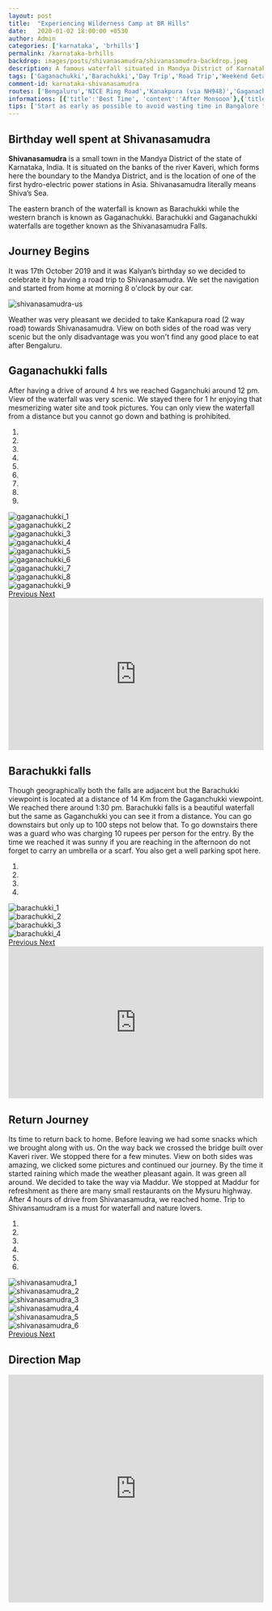 ```yaml
---
layout: post
title:  "Experiencing Wilderness Camp at BR Hills"
date:   2020-01-02 18:00:00 +0530
author: Admin
categories: ['karnataka', 'brhills']
permalink: /karnataka-brhills
backdrop: images/posts/shivanasamudra/shivanasamudra-backdrop.jpeg
description: A famous waterfall situated in Mandya District of Karnataka State. It is located at a distance of 130 Kms from Bengaluru and 80 Kms from Mysuru. This is one of the best waterfalls near Bengaluru and also among popular one day trip.
tags: ['Gaganachukki','Barachukki','Day Trip','Road Trip','Weekend Getaways','Bengaluru','Karnataka','Waterfalls']
comment-id: karnataka-shivanasamudra
routes: ['Bengaluru','NICE Ring Road','Kanakpura (via NH948)','Gaganachukki falls','Bharachukki falls','Maddur','Ramnagara (via SH17)','NICE Ring Road','Bengaluru']
informations: [{'title':'Best Time', 'content':'After Monsoon'},{'title':'Duration', 'content':'3-4 Hrs'},{'title':'Things to Do', 'content':'Nature trail, Photography'},{'title':'Nearest City', 'content':'Mysuru (80 Kms), Bengaluru (130 Kms)'},{'title':'How to reach', 'content':'Outstation Cab from Bengaluru or Mysuru, Self Drive Car'},{'title':'Road Condition', 'content':'Good'},{'title':'Nearby Place', 'content':'Talakadu, Bheemeshwari'},{'title':'Stay', 'content':'Hotel Lakshadeep, Gaganachukki & Hotel Mayura, Barachukki'}]
tips: ['Start as early as possible to avoid wasting time in Bangalore traffic.','The best time to visit the Shivanasamudra waterfalls is in monsoon.','Pack your snacks and beverages, as the options here are limited.','Do not venture to walk down to the bottom of the falls and try to swim in water as rocks are slippery.','Boating/Coracle Ride is not available during monsoon or soon after.']
---
```

<div class="col-lg-9 col-md-9 blog_details">
    <h2>Birthday well spent at Shivanasamudra</h2>
    <p><b>Shivanasamudra</b> is a small town in the Mandya District of the state of Karnataka, India. It is situated on the banks of the river Kaveri, which forms here the boundary to the Mandya District, and is the location of one of the first hydro-electric power stations in Asia. Shivanasamudra literally means Shiva’s Sea.</p>
    <p>The eastern branch of the waterfall is known as Barachukki while the western branch is known as Gaganachukki. Barachukki and Gaganachukki waterfalls are together known as the Shivanasamudra Falls.</p>
</div>
<div class="col-lg-12">
    <h2>Journey Begins</h2>
    <p>It was 17th October 2019 and it was Kalyan’s birthday so we decided to celebrate it by having a road trip to Shivanasamudra. We set the navigation and started from home at morning 8 o'clock by our car.</p>
    <img src="images/posts/shivanasamudra/shivanasamudra-us.jpeg" alt="shivanasamudra-us" class="img-fluid">
    <p>Weather was very pleasant we decided to take Kankapura road (2 way road) towards Shivanasamudra. View on both sides of the road was very scenic but the only disadvantage was you won't find any good place to eat after Bengaluru.</p>
    <h2>Gaganachukki falls</h2>
    <p>After having a drive of around 4 hrs we reached Gaganchuki around 12 pm. View of the waterfall was very scenic. We stayed there for 1 hr enjoying that mesmerizing water site and took pictures. You can only view the waterfall from a distance but you cannot go down and bathing is prohibited.</p>
    <div class="mt-2 mb-2">
        <div id="carousel-1" class="carousel slide" data-ride="carousel">
        <ol class="carousel-indicators">
            <li data-target="#carousel-1" data-slide-to="0" class="active"></li>
            <li data-target="#carousel-1" data-slide-to="1"></li>
            <li data-target="#carousel-1" data-slide-to="2"></li>
            <li data-target="#carousel-1" data-slide-to="3"></li>
            <li data-target="#carousel-1" data-slide-to="4"></li>
            <li data-target="#carousel-1" data-slide-to="5"></li>
            <li data-target="#carousel-1" data-slide-to="6"></li>
            <li data-target="#carousel-1" data-slide-to="7"></li>
            <li data-target="#carousel-1" data-slide-to="8"></li>
        </ol>
        <div class="carousel-inner">
            <div class="carousel-item active">
                <img class="d-block w-100" src="images/posts/shivanasamudra/gaganachukki_1.jpeg" alt="gaganachukki_1">
            </div>
            <div class="carousel-item">
                <img class="d-block w-100" src="images/posts/shivanasamudra/gaganachukki_2.jpeg" alt="gaganachukki_2">
            </div>
            <div class="carousel-item">
                <img class="d-block w-100" src="images/posts/shivanasamudra/gaganachukki_3.jpeg" alt="gaganachukki_3">
            </div>
            <div class="carousel-item">
                <img class="d-block w-100" src="images/posts/shivanasamudra/gaganachukki_4.jpeg" alt="gaganachukki_4">
            </div>
            <div class="carousel-item">
                <img class="d-block w-100" src="images/posts/shivanasamudra/gaganachukki_5.jpeg" alt="gaganachukki_5">
            </div>
            <div class="carousel-item">
                <img class="d-block w-100" src="images/posts/shivanasamudra/gaganachukki_6.jpeg" alt="gaganachukki_6">
            </div>
            <div class="carousel-item">
                <img class="d-block w-100" src="images/posts/shivanasamudra/gaganachukki_7.jpeg" alt="gaganachukki_7">
            </div>
            <div class="carousel-item">
                <img class="d-block w-100" src="images/posts/shivanasamudra/gaganachukki_8.jpeg" alt="gaganachukki_8">
            </div>
            <div class="carousel-item">
                <img class="d-block w-100" src="images/posts/shivanasamudra/gaganachukki_9.jpeg" alt="gaganachukki_9">
            </div>
        </div>
        <a class="carousel-control-prev" href="#carousel-1" role="button" data-slide="prev">
            <span class="carousel-control-prev-icon" aria-hidden="true"></span>
            <span class="sr-only">Previous</span>
        </a>
        <a class="carousel-control-next" href="#carousel-1" role="button" data-slide="next">
            <span class="carousel-control-next-icon" aria-hidden="true"></span>
            <span class="sr-only">Next</span>
        </a>
        </div>
    </div>
    <div class="mt-2 mb-2">
    <iframe src="https://www.google.com/maps/embed?pb=!1m18!1m12!1m3!1d3898.294141685227!2d77.16539915070867!3d12.29596759125899!2m3!1f0!2f0!3f0!3m2!1i1024!2i768!4f13.1!3m3!1m2!1s0x3baf1d3e5b822f1d%3A0xb808c4a633a43ae!2sGaganachukki%20Falls%20View%20Point!5e0!3m2!1sen!2sin!4v1578836847291!5m2!1sen!2sin" width="100%" height="300" frameborder="0" style="border:0;" allowfullscreen=""></iframe> 
    </div>
    <h2>Barachukki falls</h2>
    <p>Though geographically both the falls are adjacent but the Barachukki viewpoint is located at a distance of 14 Km from the Gaganchukki viewpoint. We reached there around 1:30 pm. Barachukki falls is a beautiful waterfall but the same as Gaganchukki you can see it from a distance. You can go downstairs but only up to 100 steps not below that. To go downstairs there was a guard who was charging 10 rupees per person for the entry. By the time we reached it was sunny if you are reaching in the afternoon do not forget to carry an umbrella or a scarf. You also get a well parking spot here.</p>
    <div class="mt-2 mb-2">
        <div id="carousel-2" class="carousel slide" data-ride="carousel">
        <ol class="carousel-indicators">
            <li data-target="#carousel-2" data-slide-to="0" class="active"></li>
            <li data-target="#carousel-2" data-slide-to="1"></li>
            <li data-target="#carousel-2" data-slide-to="2"></li>
            <li data-target="#carousel-2" data-slide-to="3"></li>
        </ol>
        <div class="carousel-inner">
            <div class="carousel-item active">
                <img class="d-block w-100" src="images/posts/shivanasamudra/barachukki_1.jpeg" alt="barachukki_1">
            </div>
            <div class="carousel-item">
                <img class="d-block w-100" src="images/posts/shivanasamudra/barachukki_2.jpeg" alt="barachukki_2">
            </div>
            <div class="carousel-item">
                <img class="d-block w-100" src="images/posts/shivanasamudra/barachukki_3.jpeg" alt="barachukki_3">
            </div>
            <div class="carousel-item">
                <img class="d-block w-100" src="images/posts/shivanasamudra/barachukki_4.jpeg" alt="barachukki_4">
            </div>
        </div>
        <a class="carousel-control-prev" href="#carousel-2" role="button" data-slide="prev">
            <span class="carousel-control-prev-icon" aria-hidden="true"></span>
            <span class="sr-only">Previous</span>
        </a>
        <a class="carousel-control-next" href="#carousel-2" role="button" data-slide="next">
            <span class="carousel-control-next-icon" aria-hidden="true"></span>
            <span class="sr-only">Next</span>
        </a>
        </div>
    </div>
    <div class="mt-2 mb-2"><iframe src="https://www.google.com/maps/embed?pb=!1m18!1m12!1m3!1d3898.414842629959!2d77.18147345070855!3d12.287825791264423!2m3!1f0!2f0!3f0!3m2!1i1024!2i768!4f13.1!3m3!1m2!1s0x3baf1dab6549915b%3A0x3548ab1ef13c42d2!2sBarachkki%20waterfall%20view%20point!5e0!3m2!1sen!2sin!4v1578837255924!5m2!1sen!2sin" width="100%" height="300" frameborder="0" style="border:0;" allowfullscreen=""></iframe></div>
    <h2>Return Journey</h2>
    <p>Its time to return back to home. Before leaving we had some snacks which we brought along with us. On the way back we crossed the bridge built over Kaveri river. We stopped there for a few minutes. View on both sides was amazing, we clicked some pictures and continued our journey. By the time it started raining which made the weather pleasant again. It was green all around. We decided to take the way via Maddur. We stopped at Maddur for refreshment as there are many small restaurants on the Mysuru highway. After 4 hours of drive from Shivanasamudra, we reached home. Trip to Shivansamudram is a must for waterfall and nature lovers.
    </p>
    <div class="mt-2 mb-2">
        <div id="carousel-3" class="carousel slide" data-ride="carousel">
        <ol class="carousel-indicators">
            <li data-target="#carousel-3" data-slide-to="0" class="active"></li>
            <li data-target="#carousel-3" data-slide-to="1"></li>
            <li data-target="#carousel-3" data-slide-to="2"></li>
            <li data-target="#carousel-3" data-slide-to="3"></li>
            <li data-target="#carousel-3" data-slide-to="4"></li>
            <li data-target="#carousel-3" data-slide-to="5"></li>
        </ol>
        <div class="carousel-inner">
            <div class="carousel-item active">
                <img class="d-block w-100" src="images/posts/shivanasamudra/shivanasamudra_1.jpeg" alt="shivanasamudra_1">
            </div>
            <div class="carousel-item">
                <img class="d-block w-100" src="images/posts/shivanasamudra/shivanasamudra_2.jpeg" alt="shivanasamudra_2">
            </div>
            <div class="carousel-item">
                <img class="d-block w-100" src="images/posts/shivanasamudra/shivanasamudra_3.jpeg" alt="shivanasamudra_3">
            </div>
            <div class="carousel-item">
                <img class="d-block w-100" src="images/posts/shivanasamudra/shivanasamudra_4.jpeg" alt="shivanasamudra_4">
            </div>
            <div class="carousel-item">
                <img class="d-block w-100" src="images/posts/shivanasamudra/shivanasamudra_5.jpeg" alt="shivanasamudra_5">
            </div>
            <div class="carousel-item">
                <img class="d-block w-100" src="images/posts/shivanasamudra/shivanasamudra_6.jpeg" alt="shivanasamudra_6">
            </div>
        </div>
        <a class="carousel-control-prev" href="#carousel-3" role="button" data-slide="prev">
            <span class="carousel-control-prev-icon" aria-hidden="true"></span>
            <span class="sr-only">Previous</span>
        </a>
        <a class="carousel-control-next" href="#carousel-3" role="button" data-slide="next">
            <span class="carousel-control-next-icon" aria-hidden="true"></span>
            <span class="sr-only">Next</span>
        </a>
        </div>
    </div>
    <h2 class="mt-4 mb-2">Direction Map</h2>
    <iframe src="https://www.google.com/maps/embed?pb=!1m46!1m12!1m3!1d498436.7863919308!2d77.06468274597084!3d12.579786052179085!2m3!1f0!2f0!3f0!3m2!1i1024!2i768!4f13.1!4m31!3e0!4m5!1s0x3bae1491bfdc6ecd%3A0xf232718439fbc879!2sHSR%20Layout%2C%20Bengaluru%2C%20Karnataka!3m2!1d12.912118099999999!2d77.6445548!4m5!1s0x3bae58514a06ef17%3A0x2b7a698976431240!2sKanakapura%2C%20Karnataka%20562117!3m2!1d12.5462442!2d77.4198823!4m5!1s0x3baf1d3e5b822f1d%3A0xb808c4a633a43ae!2sGaganachukki%20Falls%20View%20Point%2C%20Gaganachukki%20Falls%20Rd%2C%20Karnataka%20571437!3m2!1d12.295967599999999!2d77.1675932!4m5!1s0x3baf1d65f7137723%3A0x639a72bec3e0f094!2sBarachukki%20Waterfalls%2C%20Chamarajnagar%2C%20Karnataka%20571430!3m2!1d12.2878258!2d77.1836675!4m5!1s0x3bae1491bfdc6ecd%3A0xf232718439fbc879!2sHSR%20Layout%2C%20Bengaluru%2C%20Karnataka!3m2!1d12.912118099999999!2d77.6445548!5e0!3m2!1sen!2sin!4v1578816103434!5m2!1sen!2sin" width="100%" height="450px" frameborder="0" style="border:0;" allowfullscreen=""></iframe>
</div>
